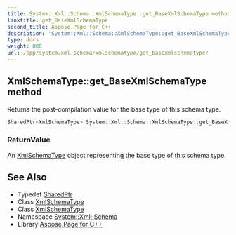 ```yaml
---
title: System::Xml::Schema::XmlSchemaType::get_BaseXmlSchemaType method
linktitle: get_BaseXmlSchemaType
second_title: Aspose.Page for C++
description: 'System::Xml::Schema::XmlSchemaType::get_BaseXmlSchemaType method. Returns the post-compilation value for the base type of this schema type in C++.'
type: docs
weight: 800
url: /cpp/system.xml.schema/xmlschematype/get_basexmlschematype/
---
```

## XmlSchemaType::get_BaseXmlSchemaType method


Returns the post-compilation value for the base type of this schema type.

```cpp
SharedPtr<XmlSchemaType> System::Xml::Schema::XmlSchemaType::get_BaseXmlSchemaType()
```


### ReturnValue

An [XmlSchemaType](../) object representing the base type of this schema type.

## See Also

* Typedef [SharedPtr](../../../system/sharedptr/)
* Class [XmlSchemaType](../)
* Class [XmlSchemaType](../)
* Namespace [System::Xml::Schema](../../)
* Library [Aspose.Page for C++](../../../)
